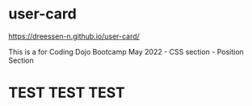 # user-card

https://dreessen-n.github.io/user-card/

This is a for Coding Dojo Bootcamp May 2022 - CSS section - Position Section 

# TEST TEST TEST